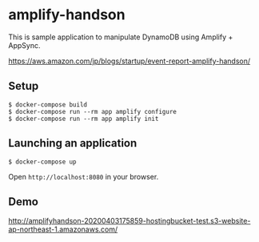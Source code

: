 # amplify-handson

This is sample application to manipulate DynamoDB using Amplify + AppSync.

https://aws.amazon.com/jp/blogs/startup/event-report-amplify-handson/

## Setup

```
$ docker-compose build
$ docker-compose run --rm app amplify configure
$ docker-compose run --rm app amplify init
```

## Launching an application
```
$ docker-compose up
```

Open `http://localhost:8080` in your browser.

## Demo

http://amplifyhandson-20200403175859-hostingbucket-test.s3-website-ap-northeast-1.amazonaws.com/
